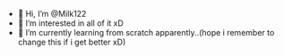 - 👋 Hi, I’m @Milk122
- 👀 I’m interested in all of it xD
- 🌱 I’m currently learning from scratch apparently..(hope i remember to change this if i get better xD)

<!---
Milk122/Milk122 is a ✨ special ✨ repository because its `README.md` (this file) appears on your GitHub profile.
You can click the Preview link to take a look at your changes.
--->
